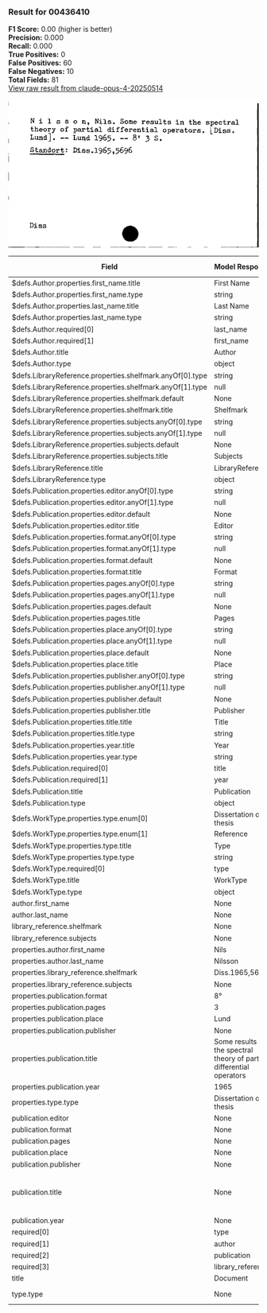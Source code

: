 ### Result for 00436410
**F1 Score:** 0.00 (higher is better)<br>**Precision:** 0.000<br>**Recall:** 0.000<br>**True Positives:** 0<br>**False Positives:** 60<br>**False Negatives:** 10<br>**Total Fields:** 81<br>[View raw result from claude-opus-4-20250514](https://github.com/RISE-UNIBAS/humanities_data_benchmark/blob/main/results/2025-10-01/T0147/request_T0147_00436410.json)

<img src="https://github.com/RISE-UNIBAS/humanities_data_benchmark/blob/main/benchmarks/zettelkatalog/images/00436410.jpg?raw=true" alt="00436410" width="600px">

| Field | Model Response | Ground Truth | Fuzzy Score | Match |
|-------|----------------|--------------|-------------|-------|
| $defs.Author.properties.first_name.title | First Name | None | 0.000 | ❌ |
| $defs.Author.properties.first_name.type | string | None | 0.000 | ❌ |
| $defs.Author.properties.last_name.title | Last Name | None | 0.000 | ❌ |
| $defs.Author.properties.last_name.type | string | None | 0.000 | ❌ |
| $defs.Author.required[0] | last_name | None | 0.000 | ❌ |
| $defs.Author.required[1] | first_name | None | 0.000 | ❌ |
| $defs.Author.title | Author | None | 0.000 | ❌ |
| $defs.Author.type | object | None | 0.000 | ❌ |
| $defs.LibraryReference.properties.shelfmark.anyOf[0].type | string | None | 0.000 | ❌ |
| $defs.LibraryReference.properties.shelfmark.anyOf[1].type | null | None | 0.000 | ❌ |
| $defs.LibraryReference.properties.shelfmark.default | None | None | 1.000 | ✅ |
| $defs.LibraryReference.properties.shelfmark.title | Shelfmark | None | 0.000 | ❌ |
| $defs.LibraryReference.properties.subjects.anyOf[0].type | string | None | 0.000 | ❌ |
| $defs.LibraryReference.properties.subjects.anyOf[1].type | null | None | 0.000 | ❌ |
| $defs.LibraryReference.properties.subjects.default | None | None | 1.000 | ✅ |
| $defs.LibraryReference.properties.subjects.title | Subjects | None | 0.000 | ❌ |
| $defs.LibraryReference.title | LibraryReference | None | 0.000 | ❌ |
| $defs.LibraryReference.type | object | None | 0.000 | ❌ |
| $defs.Publication.properties.editor.anyOf[0].type | string | None | 0.000 | ❌ |
| $defs.Publication.properties.editor.anyOf[1].type | null | None | 0.000 | ❌ |
| $defs.Publication.properties.editor.default | None | None | 1.000 | ✅ |
| $defs.Publication.properties.editor.title | Editor | None | 0.000 | ❌ |
| $defs.Publication.properties.format.anyOf[0].type | string | None | 0.000 | ❌ |
| $defs.Publication.properties.format.anyOf[1].type | null | None | 0.000 | ❌ |
| $defs.Publication.properties.format.default | None | None | 1.000 | ✅ |
| $defs.Publication.properties.format.title | Format | None | 0.000 | ❌ |
| $defs.Publication.properties.pages.anyOf[0].type | string | None | 0.000 | ❌ |
| $defs.Publication.properties.pages.anyOf[1].type | null | None | 0.000 | ❌ |
| $defs.Publication.properties.pages.default | None | None | 1.000 | ✅ |
| $defs.Publication.properties.pages.title | Pages | None | 0.000 | ❌ |
| $defs.Publication.properties.place.anyOf[0].type | string | None | 0.000 | ❌ |
| $defs.Publication.properties.place.anyOf[1].type | null | None | 0.000 | ❌ |
| $defs.Publication.properties.place.default | None | None | 1.000 | ✅ |
| $defs.Publication.properties.place.title | Place | None | 0.000 | ❌ |
| $defs.Publication.properties.publisher.anyOf[0].type | string | None | 0.000 | ❌ |
| $defs.Publication.properties.publisher.anyOf[1].type | null | None | 0.000 | ❌ |
| $defs.Publication.properties.publisher.default | None | None | 1.000 | ✅ |
| $defs.Publication.properties.publisher.title | Publisher | None | 0.000 | ❌ |
| $defs.Publication.properties.title.title | Title | None | 0.000 | ❌ |
| $defs.Publication.properties.title.type | string | None | 0.000 | ❌ |
| $defs.Publication.properties.year.title | Year | None | 0.000 | ❌ |
| $defs.Publication.properties.year.type | string | None | 0.000 | ❌ |
| $defs.Publication.required[0] | title | None | 0.000 | ❌ |
| $defs.Publication.required[1] | year | None | 0.000 | ❌ |
| $defs.Publication.title | Publication | None | 0.000 | ❌ |
| $defs.Publication.type | object | None | 0.000 | ❌ |
| $defs.WorkType.properties.type.enum[0] | Dissertation or thesis | None | 0.000 | ❌ |
| $defs.WorkType.properties.type.enum[1] | Reference | None | 0.000 | ❌ |
| $defs.WorkType.properties.type.title | Type | None | 0.000 | ❌ |
| $defs.WorkType.properties.type.type | string | None | 0.000 | ❌ |
| $defs.WorkType.required[0] | type | None | 0.000 | ❌ |
| $defs.WorkType.title | WorkType | None | 0.000 | ❌ |
| $defs.WorkType.type | object | None | 0.000 | ❌ |
| author.first_name | None | Nils | 0.000 | ❌ |
| author.last_name | None | Nilsson | 0.000 | ❌ |
| library_reference.shelfmark | None | Diss.1965,5696 | 0.000 | ❌ |
| library_reference.subjects | None | Diss | 0.000 | ❌ |
| properties.author.first_name | Nils | None | 0.000 | ❌ |
| properties.author.last_name | Nilsson | None | 0.000 | ❌ |
| properties.library_reference.shelfmark | Diss.1965,5696 | None | 0.000 | ❌ |
| properties.library_reference.subjects | None | None | 1.000 | ✅ |
| properties.publication.format | 8° | None | 0.000 | ❌ |
| properties.publication.pages | 3 | None | 0.000 | ❌ |
| properties.publication.place | Lund | None | 0.000 | ❌ |
| properties.publication.publisher | None | None | 1.000 | ✅ |
| properties.publication.title | Some results in the spectral theory of partial differential operators | None | 0.000 | ❌ |
| properties.publication.year | 1965 | None | 0.000 | ❌ |
| properties.type.type | Dissertation or thesis | None | 0.000 | ❌ |
| publication.editor | None | None | 1.000 | ✅ |
| publication.format | None | 8' | 0.000 | ❌ |
| publication.pages | None | 3 | 0.000 | ❌ |
| publication.place | None | Lund | 0.000 | ❌ |
| publication.publisher | None | None | 1.000 | ✅ |
| publication.title | None | Some results in the spectral theory of partial differential operators | 0.000 | ❌ |
| publication.year | None | 1965 | 0.000 | ❌ |
| required[0] | type | None | 0.000 | ❌ |
| required[1] | author | None | 0.000 | ❌ |
| required[2] | publication | None | 0.000 | ❌ |
| required[3] | library_reference | None | 0.000 | ❌ |
| title | Document | None | 0.000 | ❌ |
| type.type | None | Dissertation or thesis | 0.000 | ❌ |
